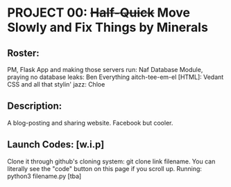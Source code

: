 # PROJECT 00: ~~Half-Quick~~ Move Slowly and Fix Things by Minerals
## Roster:
PM, Flask App and making those servers run: Naf
Database Module, praying no database leaks: Ben
Everything aitch-tee-em-el [HTML]: Vedant
CSS and all that stylin' jazz: Chloe
## Description:
A blog-posting and sharing website. Facebook but cooler.
## Launch Codes: [w.i.p]
Clone it through github's cloning system: git clone link filename. You can literally see the "code" button on this page if you scroll up.
Running:
python3 filename.py [tba]

